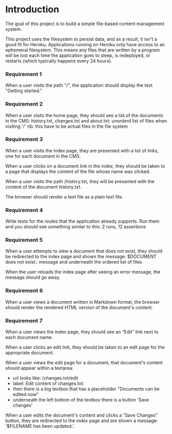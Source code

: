 # Introduction

The goal of this project is to build a simple file-based content
management system.

This project uses the filesystem to persist data, and as a result,
it isn't a good fit for Heroku. Applications running on Heroku only
have access to an ephemeral filesystem. This means any files that
are written by a program will be lost each time the application
goes to sleep, is redeployed, or restarts (which typically happens
every 24 hours).

### Requirement 1
When a user visits the path "/", the application should display
the text "Getting started."

### Requirement 2
When a user visits the home page, they should see a list of the
documents in the CMS: history.txt, changes.txt and about.txt:
unorderd list of files when visiting '/'
nb: this have to be actual files in the file system

### Requirement 3
When a user visits the index page, they are presented with a list of
links, one for each document in the CMS.

When a user clicks on a document link in the index, they should be
taken to a page that displays the content of the file whose name was
clicked.

When a user visits the path /history.txt, they will be presented
with the content of the document history.txt.

The browser should render a text file as a plain text file.

### Requirement 4
Write tests for the routes that the application already supports.
Run them and you should see something similar to this:
2 runs, 12 assertions

### Requirement 5
When a user attempts to view a document that does not exist, they
should be redirected to the index page and shown the message:
$DOCUMENT does not exist.:
message and underneath the ordered list of files

When the user reloads the index page after seeing an error message,
the message should go away.

### Requirement 6
When a user views a document written in Markdown format, the browser
should render the rendered HTML version of the document's content.

### Requirement 7
When a user views the index page, they should see an “Edit” link next
to each document name.

When a user clicks an edit link, they should be taken to an edit page
for the appropriate document.

When a user views the edit page for a document, that document's
content should appear within a textarea:
- url looks like: /changes.txt/edit
- label: Edit content of changes.txt:
- then there is a big textbox that has a placeholder "Documents can
  be edited now"
- underneath the left bottom of the textbox there is a button
  'Save changes'

When a user edits the document's content and clicks a “Save Changes”
button, they are redirected to the index page and are shown a
message: '$FILENAME has been updated.'.
